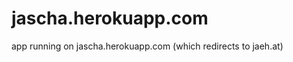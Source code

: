 jascha.herokuapp.com
====================

app running on jascha.herokuapp.com (which redirects to jaeh.at)
